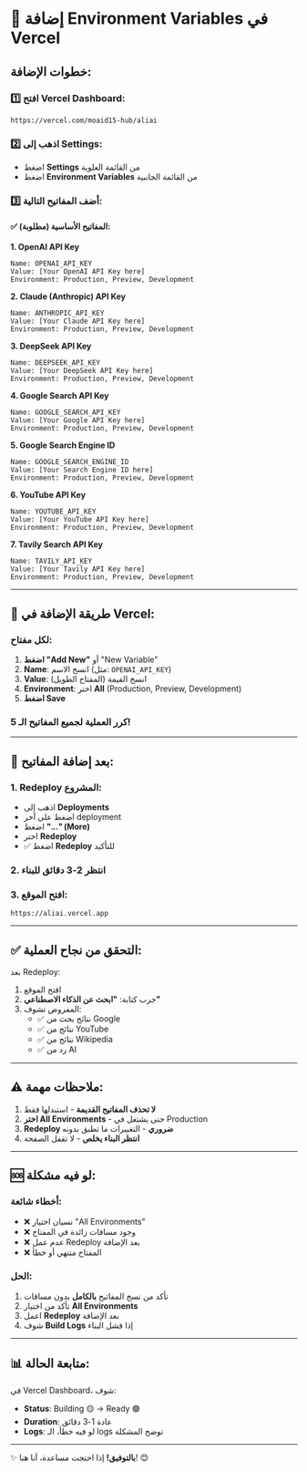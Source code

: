 # 🔐 إضافة Environment Variables في Vercel

## خطوات الإضافة:

### 1️⃣ افتح Vercel Dashboard:
```
https://vercel.com/moaid15-hub/aliai
```

### 2️⃣ اذهب إلى Settings:
- اضغط **Settings** من القائمة العلوية
- اضغط **Environment Variables** من القائمة الجانبية

### 3️⃣ أضف المفاتيح التالية:

#### ✅ المفاتيح الأساسية (مطلوبة):

**1. OpenAI API Key**
```
Name: OPENAI_API_KEY
Value: [Your OpenAI API Key here]
Environment: Production, Preview, Development
```

**2. Claude (Anthropic) API Key**
```
Name: ANTHROPIC_API_KEY
Value: [Your Claude API Key here]
Environment: Production, Preview, Development
```

**3. DeepSeek API Key**
```
Name: DEEPSEEK_API_KEY
Value: [Your DeepSeek API Key here]
Environment: Production, Preview, Development
```

**4. Google Search API Key**
```
Name: GOOGLE_SEARCH_API_KEY
Value: [Your Google API Key here]
Environment: Production, Preview, Development
```

**5. Google Search Engine ID**
```
Name: GOOGLE_SEARCH_ENGINE_ID
Value: [Your Search Engine ID here]
Environment: Production, Preview, Development
```

**6. YouTube API Key**
```
Name: YOUTUBE_API_KEY
Value: [Your YouTube API Key here]
Environment: Production, Preview, Development
```

**7. Tavily Search API Key**
```
Name: TAVILY_API_KEY
Value: [Your Tavily API Key here]
Environment: Production, Preview, Development
```

---

## 📝 طريقة الإضافة في Vercel:

### لكل مفتاح:
1. **اضغط "Add New"** أو "New Variable"
2. **Name**: انسخ الاسم (مثل: `OPENAI_API_KEY`)
3. **Value**: انسخ القيمة (المفتاح الطويل)
4. **Environment**: اختر **All** (Production, Preview, Development)
5. **اضغط Save**

### كرر العملية لجميع المفاتيح الـ 5!

---

## 🔄 بعد إضافة المفاتيح:

### 1. Redeploy المشروع:
- اذهب إلى **Deployments**
- اضغط على آخر deployment
- اضغط **"..." (More)**
- اختر **Redeploy**
- ✅ اضغط **Redeploy** للتأكيد

### 2. انتظر 2-3 دقائق للبناء

### 3. افتح الموقع:
```
https://aliai.vercel.app
```

---

## ✅ التحقق من نجاح العملية:

بعد Redeploy:
1. افتح الموقع
2. جرب كتابة: **"ابحث عن الذكاء الاصطناعي"**
3. المفروض تشوف:
   - ✅ نتائج بحث من Google
   - ✅ نتائج من YouTube
   - ✅ نتائج من Wikipedia
   - ✅ رد من AI

---

## ⚠️ ملاحظات مهمة:

1. **لا تحذف المفاتيح القديمة** - استبدلها فقط
2. **اختر All Environments** - حتى يشتغل في Production
3. **Redeploy ضروري** - التغييرات ما تطبق بدونه
4. **انتظر البناء يخلص** - لا تقفل الصفحة

---

## 🆘 لو فيه مشكلة:

### أخطاء شائعة:
- ❌ نسيان اختيار "All Environments"
- ❌ وجود مسافات زائدة في المفتاح
- ❌ عدم عمل Redeploy بعد الإضافة
- ❌ المفتاح منتهي أو خطأ

### الحل:
1. تأكد من نسخ المفاتيح **بالكامل** بدون مسافات
2. تأكد من اختيار **All Environments**
3. اعمل **Redeploy** بعد الإضافة
4. شوف **Build Logs** إذا فشل البناء

---

## 📊 متابعة الحالة:

في Vercel Dashboard، شوف:
- **Status**: Building 🟡 → Ready 🟢
- **Duration**: عادة 1-3 دقائق
- **Logs**: لو فيه خطأ، الـ logs توضح المشكلة

---

✨ **بالتوفيق!** إذا احتجت مساعدة، أنا هنا! 😊
